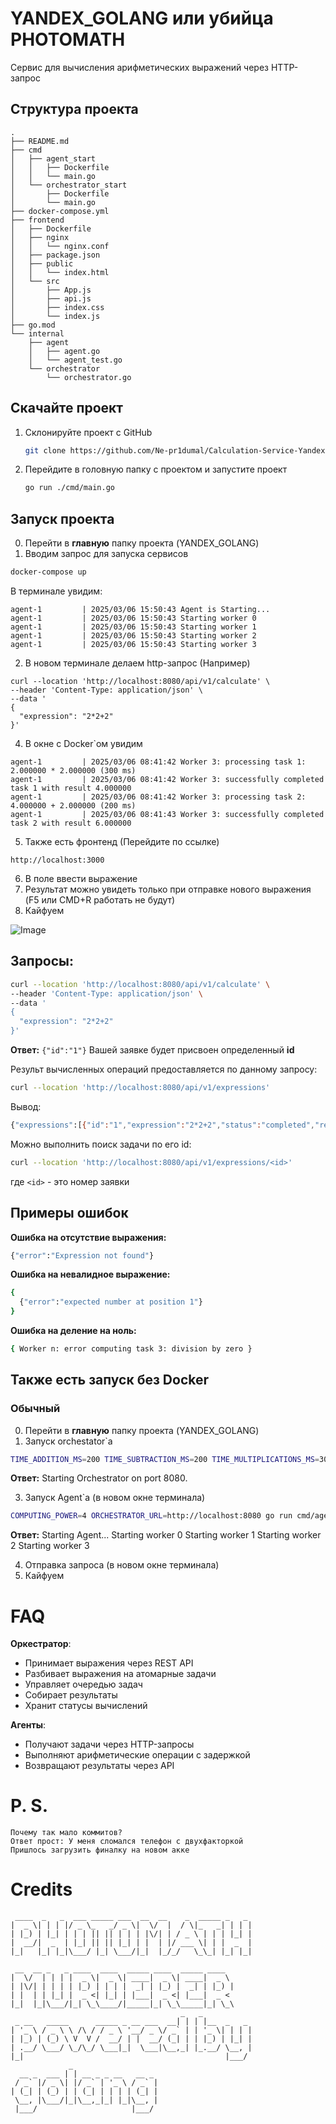 # YANDEX_GOLANG или убийца PHOTOMATH

Cервис для вычисления арифметических выражений через HTTP-запрос

## Структура проекта

```.
.
├── README.md
├── cmd
│   ├── agent_start
│   │   ├── Dockerfile
│   │   └── main.go
│   └── orchestrator_start
│       ├── Dockerfile
│       └── main.go
├── docker-compose.yml
├── frontend
│   ├── Dockerfile
│   ├── nginx
│   │   └── nginx.conf
│   ├── package.json
│   ├── public
│   │   └── index.html
│   └── src
│       ├── App.js
│       ├── api.js
│       ├── index.css
│       └── index.js
├── go.mod
└── internal
    ├── agent
    │   ├── agent.go
    │   └── agent_test.go
    └── orchestrator
        └── orchestrator.go
```
## Скачайте проект

1. Склонируйте проект с GitHub
    ```bash
    git clone https://github.com/Ne-pr1dumal/Calculation-Service-Yandex
    ```
2. Перейдите в головную папку с проектом и запустите проект
    ```bash
    go run ./cmd/main.go
    ```
## Запуск проекта

0. Перейти в **главную** папку проекта (YANDEX_GOLANG)
1. Вводим запрос для запуска сервисов
```bash
docker-compose up
```

В терминале увидим:
```
agent-1         | 2025/03/06 15:50:43 Agent is Starting...
agent-1         | 2025/03/06 15:50:43 Starting worker 0
agent-1         | 2025/03/06 15:50:43 Starting worker 1
agent-1         | 2025/03/06 15:50:43 Starting worker 2
agent-1         | 2025/03/06 15:50:43 Starting worker 3
```
2. В новом терминале делаем http-запрос
(Например)
```
curl --location 'http://localhost:8080/api/v1/calculate' \
--header 'Content-Type: application/json' \
--data '
{
  "expression": "2*2+2"
}'
```
4. В окне с Docker`ом увидим
```
agent-1         | 2025/03/06 08:41:42 Worker 3: processing task 1: 2.000000 * 2.000000 (300 ms)
agent-1         | 2025/03/06 08:41:42 Worker 3: successfully completed task 1 with result 4.000000
agent-1         | 2025/03/06 08:41:42 Worker 3: processing task 2: 4.000000 + 2.000000 (200 ms)
agent-1         | 2025/03/06 08:41:43 Worker 3: successfully completed task 2 with result 6.000000
```
5. Также есть фронтенд (Перейдите по ссылке)
```
http://localhost:3000
```
6. В поле ввести выражение
7. Результат можно увидеть только при отправке нового выражения (F5 или CMD+R работать не будут)
8. Кайфуем

![Image](https://github.com/Ne-pr1dumal/YANDEX_GOLANG/blob/experemental/Снимок%20экрана%202025-03-06%20в%2018.58.11.png)

## Запросы:

```bash
curl --location 'http://localhost:8080/api/v1/calculate' \
--header 'Content-Type: application/json' \
--data '
{
  "expression": "2*2+2"
}'
```

**Ответ:** 
```{"id":"1"}```
Вашей заявке будет присвоен определенный **id**

Результ вычисленных операций предоставляется по данному запросу:

```bash
curl --location 'http://localhost:8080/api/v1/expressions'
```

Вывод:

```bash
{"expressions":[{"id":"1","expression":"2*2+2","status":"completed","result":6}]}
```

Можно выполнить поиск задачи по его id:

```bash
curl --location 'http://localhost:8080/api/v1/expressions/<id>'
```
где ```<id>``` - это номер заявки

## Примеры ошибок

**Ошибка на отсутствие выражения:**

```bash
{"error":"Expression not found"}
```

**Ошибка на невалидное выражение:**

```bash
{
  {"error":"expected number at position 1"}
}
```

**Ошибка на деление на ноль:**

```bash
{ Worker n: error computing task 3: division by zero }
```
## Также есть запуск без Docker
### Обычный
0. Перейти в **главную** папку проекта (YANDEX_GOLANG)
1. Запуск orchestator`а

```bash
TIME_ADDITION_MS=200 TIME_SUBTRACTION_MS=200 TIME_MULTIPLICATIONS_MS=300 TIME_DIVISIONS_MS=400 go run cmd/orchestrator_start/main.go
```

**Ответ:**  Starting Orchestrator on port 8080.

3. Запуск Agent`а (в новом окне терминала)

```bash
COMPUTING_POWER=4 ORCHESTRATOR_URL=http://localhost:8080 go run cmd/agent_start/main.go
```

**Ответ:**
Starting Agent...
Starting worker 0
Starting worker 1
Starting worker 2
Starting worker 3

4. Отправка запроса (в новом окне терминала)
5. Кайфуем

# FAQ

**Оркестратор**:

- Принимает выражения через REST API
- Разбивает выражения на атомарные задачи
- Управляет очередью задач
- Собирает результаты
- Хранит статусы вычислений

**Агенты**:

- Получают задачи через HTTP-запросы
- Выполняют арифметические операции с задержкой
- Возвращают результаты через API

# P. S.
```
Почему так мало коммитов?
Ответ прост: У меня сломался телефон с двухфакторкой 
Пришлось загрузить финалку на новом акке
```
# Credits
```
 ____  _   _  ___ _____ ___  __  __    _  _____ _   _ 
|  _ \| | | |/ _ \_   _/ _ \|  \/  |  / \|_   _| | | |
| |_) | |_| | | | || || | | | |\/| | / _ \ | | | |_| |
|  __/|  _  | |_| || || |_| | |  | |/ ___ \| | |  _  |
|_|   |_| |_|\___/ |_| \___/|_|  |_/_/   \_\_| |_| |_|
                                                      
 __  __ _   _ ____  ____  _____ ____  _____ ____  
|  \/  | | | |  _ \|  _ \| ____|  _ \| ____|  _ \ 
| |\/| | | | | |_) | | | |  _| | |_) |  _| | |_) |
| |  | | |_| |  _ <| |_| | |___|  _ <| |___|  _ < 
|_|  |_|\___/|_| \_\____/|_____|_| \_\_____|_| \_\
                                      _   _           
 _ __   _____      _____ _ __ ___  __| | | |__  _   _ 
| '_ \ / _ \ \ /\ / / _ \ '__/ _ \/ _` | | '_ \| | | |
| |_) | (_) \ V  V /  __/ | |  __/ (_| | | |_) | |_| |
| .__/ \___/ \_/\_/ \___|_|  \___|\__,_| |_.__/ \__, |
|_|                                             |___/ 
             _                   
  __ _  ___ | | __ _ _ __   __ _ 
 / _` |/ _ \| |/ _` | '_ \ / _` |
| (_| | (_) | | (_| | | | | (_| |
 \__, |\___/|_|\__,_|_| |_|\__, |
 |___/                     |___/
```
